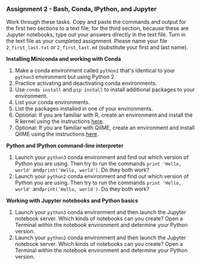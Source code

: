 ### Assignment 2 - Bash, Conda, IPython, and Jupyter

Work through these tasks. Copy and paste the commands and output for the first two sections to a text file; for the third section, because these are Jupyter notebooks, type out your answers directly in the text file. Turn in the text file as your completed assignment. Please name your file `2_first_last.txt` or `2_first_last.md` (substitute your first and last name).

**Installing Miniconda and working with Conda**

1. Make a conda environment called `python2` that's identical to your `python3` environment but using Python 2.
2. Practice activating and deactivating conda environments.
3. Use `conda install` and `pip install` to install additional packages to your environment.
4. List your conda environments.
5. List the packages installed in one of your environments.
6. Optional: If you are familiar with R, create an environment and install the R kernel using the instructions [here](https://www.continuum.io/blog/developer/jupyter-and-conda-r).
7. Optional: If you are familiar with QIIME, create an environment and install QIIME using the instructions [here](http://qiime.org/install/install.html).

**Python and IPython command-line interpreter**

1. Launch your `python3` conda environment and find out which version of Python you are using. Then try to run the commands `print 'Hello, world'` and`print('Hello, world')`. Do they both work?
2. Launch your `python2` conda environment and find out which version of Python you are using. Then try to run the commands `print 'Hello, world'` and`print('Hello, world')`. Do they both work?

**Working with Jupyter notebooks and Python basics**

1. Launch your `python3` conda environment and then launch the Jupyter notebook server. Which kinds of notebooks can you create? Open a Terminal within the notebook environment and determine your Python version.
2. Launch your `python2` conda environment and then launch the Jupyter notebook server. Which kinds of notebooks can you create? Open a Terminal within the notebook environment and determine your Python version.
